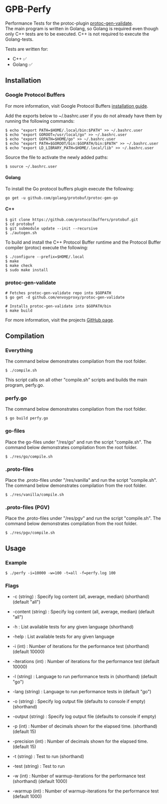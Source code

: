 # GPB-Perfy
Performance Tests for the protoc-plugin [protoc-gen-validate](https://github.com/envoyproxy/protoc-gen-validate).<br/>
The main program is written in Golang, so Golang is required even though only C++ tests are to be executed. C++ is not required to execute the Golang-tests.

Tests are written for:
- C++ :white_check_mark:
- Golang :white_check_mark:

## Installation
### Google Protocol Buffers
For more information, visit Google Protocol Buffers [installation guide](https://developers.google.com/protocol-buffers/docs/tutorials).

Add the exports below to ~/.bashrc.user if you do not already have them by running the following commands:
```
$ echo "export PATH=$HOME/.local/bin:$PATH" >> ~/.bashrc.user
$ echo "export GOROOT=/usr/local/go" >> ~/.bashrc.user
$ echo "export GOPATH=$HOME/go" >> ~/.bashrc.user
$ echo "export PATH=$GOROOT/bin:$GOPATH/bin:$PATH" >> ~/.bashrc.user
$ echo "export LD_LIBRARY_PATH=$HOME/.local/lib" >> ~/.bashrc.user
```

Source the file to activate the newly added paths:
```
$ source ~/.bashrc.user
```

#### Golang
To install the Go protocol buffers plugin execute the following:
```
go get -u github.com/golang/protobuf/protoc-gen-go
```

#### C++
```
$ git clone https://github.com/protocolbuffers/protobuf.git
$ cd protobuf
$ git submodule update --init --recursive
$ ./autogen.sh
```

To build and install the C++ Protocol Buffer runtime and the Protocol Buffer compiler (protoc) execute the following:
```
$ ./configure --prefix=$HOME/.local
$ make
$ make check
$ sudo make install
```

### protoc-gen-validate
```
# Fetches protoc-gen-validate repo into $GOPATH
$ go get -d github.com/envoyproxy/protoc-gen-validate

# Installs protoc-gen-validate into $GOPATH/bin
$ make build
```
For more information, visit the projects [GitHub page](https://github.com/envoyproxy/protoc-gen-validate).

## Compilation
### Everything
The command below demonstrates compilation from the root folder.
```
$ ./compile.sh
```
This script calls on all other "compile.sh" scripts and builds the main program, perfy.go.

### perfy.go
The command below demonstrates compilation from the root folder.
```
$ go build perfy.go
```

### go-files
Place the go-files under "/res/go" and run the script "compile.sh". The command below demonstrates compilation from the root folder.
```
$ ./res/go/compile.sh
```

### .proto-files
Place the .proto-files under "/res/vanilla" and run the script "compile.sh". The command below demonstrates compilation from the root folder.
```
$ ./res/vanilla/compile.sh
```

### .proto-files (PGV)
Place the .proto-files under "/res/pgv" and run the script "compile.sh". The command below demonstrates compilation from the root folder.
```
$ ./res/pgv/compile.sh
```

## Usage
### Example
```
$ ./perfy -i=10000 -w=100 -t=all -f=perfy.log 100
```
### Flags
  - -c (string) : Specify log content (all, average, median) (shorthand) (default "all")
  - -content (string) : Specify log content (all, average, median) (default "all")

  - -h : List available tests for any given language (shorthand)
  - -help : List available tests for any given language

  - -i (int) : Number of iterations for the performance test (shorthand) (default 10000)
  - -iterations (int) : Number of iterations for the performance test (default 10000)

  - -l (string) : Language to run performance tests in (shorthand) (default "go")
  - -lang (string) : Language to run performance tests in (default "go")

  - -o (string) : Specify log output file (defaults to console if empty) (shorthand)
  - -output (string) : Specify log output file (defaults to console if empty)

  - -p (int) : Number of decimals shown for the elapsed time. (shorthand) (default 15)
  - -precision (int) : Number of decimals shown for the elapsed time. (default 15)

  - -t (string) : Test to run (shorthand)
  - -test (string) : Test to run

  - -w (int) : Number of warmup-iterations for the performance test (shorthand) (default 1000)
  - -warmup (int) : Number of warmup-iterations for the performance test (default 1000)